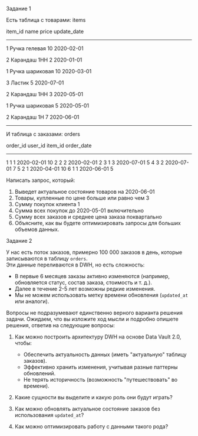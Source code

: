  Задание 1

Есть таблица с товарами: items

item_id    name                 price       update_date

-------    ----------------     ------      -----------

1          Ручка гелевая        10          2020-02-01

2          Карандаш 1HH         2           2020-01-01

1          Ручка шариковая      10          2020-03-01

3          Ластик               5           2020-07-01

2          Карандаш 1HH         3           2020-05-01

1          Ручка шариковая      5           2020-05-01

2          Карандаш 1H          7           2020-06-01


----------------------------------------------------------------
И таблица с заказами: orders

order_id    user_id     item_id     order_date
-------    --------     -------     ----------
1           1           1           2020-02-01  10
2           2           2           2020-02-01 2
3           1           3           2020-07-01 5
4           3           2           2020-07-01 7
5           2           1           2020-04-01 10
6           1           1           2020-06-01 5


Написать запрос, который:
1. Выведет актуальное состояние товаров на 2020-06-01
2. Товары, купленные по цене больше или равно чем 3
3. Сумму покупок клиента 1
4. Сумма всех покупок до 2020-05-01 включительно
5. Сумму всех заказов и среднее цена заказа поквартально
6. Объясните, как вы будете оптимизировать запросы для больших объемов данных.

Задание 2

У нас есть поток заказов, примерно 100 000 заказов в день, которые записываются в таблицу `orders`.  
Эти данные переливаются в DWH, но есть сложность:

- В первые 6 месяцев заказы активно изменяются (например, обновляется статус, состав заказа, стоимость и т. д.).
- Далее в течение 2-5 лет возможны редкие изменения.
- Мы не можем использовать метку времени обновления (`updated_at` или аналоги).

Вопросы не подразумевают единственно верного варианта решения задачи.
Ожидаем, что вы изложите ход мысли и подробно опишете решения, ответив на следующие вопросы:

1. Как можно построить архитектуру DWH на основе Data Vault 2.0, чтобы:
    - Обеспечить актуальность данных (иметь "актуальную" таблицу заказов).
    - Эффективно хранить изменения, учитывая разные паттерны обновлений.
    - Не терять историчность (возможность "путешествовать" во времени).

2. Какие сущности вы выделите и какую роль они будут играть?
    
3. Как можно обновлять актуальное состояние заказов без использования `updated_at`?
    
4. Как можно оптимизировать работу с данными такого рода?
